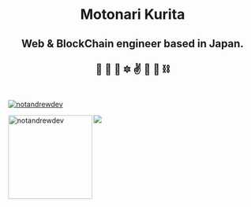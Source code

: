 <h1 align="center">Motonari Kurita</h1>
<h2 align="center">Web & BlockChain engineer based in Japan.<br/><br/>🐘 💎 🐍 🔯 ✌️ 🐋 🔶 ⛓️<br/><br/></h2>

<p align="left"> <a href="https://github.com/ryo-ma/github-profile-trophy"><img src="https://github-profile-trophy.vercel.app/?username=mk1018&theme=onedark&margin-w=15&margin-h=15&column=8" alt="notandrewdev" /></a> </p>

<div>
<img height="170" align="left" src="https://github-readme-stats.vercel.app/api?username=mk1018&count_private=true&include_all_commits=true&theme=onedark" alt="notandrewdev" />
<img src="https://github-readme-stats.vercel.app/api/top-langs/?username=mk1018&layout=compact&theme=onedark&langs_count=15" />
</div>
  
